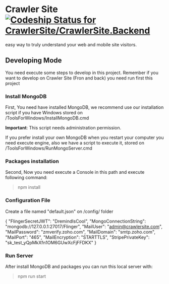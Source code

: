 # Crawler Site [ ![Codeship Status for CrawlerSite/CrawlerSite.Backend](https://app.codeship.com/projects/7bcc6350-1248-0135-9dbc-4a1a20133278/status?branch=master)](https://app.codeship.com/projects/217002)
easy way to truly understand your web and mobile site visitors. 

## Developing Mode
You need execute some steps to develop in this project. Remember if you want to develop on Crawler Site (Fron and back) you need run first this project

### Install MongoDB

First, You need have installed MongoDB, we recommend use our installation script if you have Windows stored on /ToolsForWindows/InstallMongoDB.cmd

**Important**: This script needs administration permission.

If you prefer install your own MongoDB when you restart your computer you need execute engine, also we have a script to execute it, stored on /ToolsForWindows/RunMongoServer.cmd

### Packages installation

Second, Now you need execute a Console in this path and execute following command:

> npm install

### Configuration File

Create a file named "default.json" on /config/ folder

{
    "FlingerSecretJWT": "DremindIsCool",
    "MongoConnectionString": "mongodb://127.0.0.1:27017/Flinger",
    "MailUser": "admin@crawlersite.com",
    "MailPassword": "zmverify.zoho.com",
    "MailDomain": "smtp.zoho.com",
    "MailPort": "465",
    "MailEncryption": "STARTTLS",
    "StripePrivateKey": "sk_test_yQpMkXfn1OM6GUwXcFjFFDKX"
}

### Run Server

After install MongoDB and packages you can run this local server with:

> npm run start